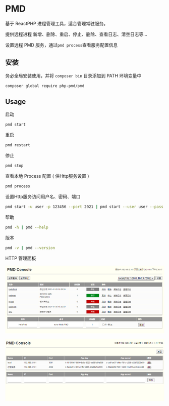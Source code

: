 # PMD

基于 ReactPHP 进程管理工具，适合管理常驻服务。

提供远程进程 新增、删除、重启、停止、删除、查看日志、清空日志等...

设置远程 PMD 服务，通过`pmd process`查看服务配置信息

## 安装

务必全局安装使用，并将 `composer bin` 目录添加到 PATH 环境变量中

```bash
composer global require php-pmd/pmd
```
## Usage
启动
```bash
pmd start
```
重启
```bash
pmd restart
```
停止
```bash
pmd stop
```
查看本地 Process 配置 ( 供Http服务设置 ) 
```bash
pmd process
```
设置Http服务访问用户名、密码、端口
```bash
pmd start -u user -p 123456 --port 2021 | pmd start --user user --pass 123456 --port 2021
```
帮助
```bash
pmd -h | pmd --help
```
版本
```bash
pmd -v | pmd --version
```

HTTP 管理面板

![PMD Console](tmp/pmd.png)


![PMD Set](tmp/set.png)

